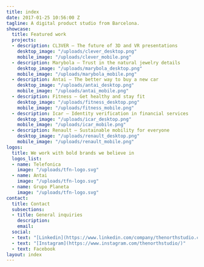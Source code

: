 ```yaml
---
title: index
date: 2017-01-25 10:56:00 Z
tagline: A digital product studio from Barcelona.
showcase:
  title: Featured work
  projects:
  - description: CL3VER – The future of 3D and VR presentations
    desktop_image: "/uploads/clever_desktop.png"
    mobile_image: "/uploads/clever_mobile.png"
  - description: Marybola – Trust in the natural jewelry details
    desktop_image: "/uploads/marybola_desktop.png"
    mobile_image: "/uploads/marybola_mobile.png"
  - description: Antai – The better way to buy a new car
    desktop_image: "/uploads/antai_desktop.png"
    mobile_image: "/uploads/antai_mobile.png"
  - description: Fitness – Get healthy and stay fit
    desktop_image: "/uploads/fitness_desktop.png"
    mobile_image: "/uploads/fitness_mobile.png"
  - description: Icar – Identity verification in financial services
    desktop_image: "/uploads/icar_desktop.png"
    mobile_image: "/uploads/icar_mobile.png"
  - description: Renault – Sustainable mobility for everyone
    desktop_image: "/uploads/renault_desktop.png"
    mobile_image: "/uploads/renault_mobile.png"
logos:
  title: We work with bold brands we believe in
  logos_list:
  - name: Telefonica
    image: "/uploads/tfn-logo.svg"
  - name: Antai
    image: "/uploads/tfn-logo.svg"
  - name: Grupo Planeta
    image: "/uploads/tfn-logo.svg"
contact:
  title: Contact
  subsections:
  - title: General inquiries
    description: 
    email: 
  social:
  - text: "[Linkedin](https://www.linkedin.com/company/thenorthstudio.com)"
  - text: "[Instagram](https://www.instagram.com/thenorthstudio/)"
  - text: Facebook
layout: index
---
```


